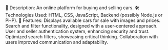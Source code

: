 📌
 Description: An online platform for buying and selling cars.
 🛠
 Technologies Used: HTML, CSS, JavaScript, Backend (possibly Node.js or PHP).
 🔹
 Features:
 Displays available cars for sale with images and prices.
 Search and filter functionality, designed with a user-centered approach.
 User and seller authentication system, enhancing security and trust.
 Optimized search filters, showcasing critical thinking.
 Collaboration with users improved communication and adaptability.
